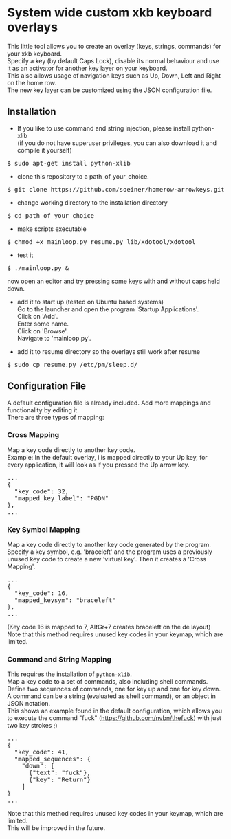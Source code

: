 # System wide custom xkb keyboard overlays
This little tool allows you to create an overlay (keys, strings, commands) for your
xkb keyboard.<br>
Specify a key (by default Caps Lock), disable its normal behaviour and use it as an activator for
another key layer on your keyboard.<br>
This also allows usage of navigation keys such as Up, Down, Left and Right on the home row.<br>
The new key layer can be customized using the JSON configuration file.

## Installation
- If you like to use command and string injection, please install python-xlib<br>
(if you do not have superuser privileges, you can also download it and compile it yourself)
<pre>$ sudo apt-get install python-xlib</pre>

- clone this repository to a path_of_your_choice.
<pre>$ git clone https://github.com/soeiner/homerow-arrowkeys.git path_of_your_choice</pre>

- change working directory to the installation directory
<pre>$ cd path_of_your_choice</pre>

- make scripts executable
<pre>$ chmod +x mainloop.py resume.py lib/xdotool/xdotool</pre>

- test it
<pre>$ ./mainloop.py &</pre>
now open an editor and try pressing some keys with and without caps held down.

- add it to start up (tested on Ubuntu based systems)<br>
Go to the launcher and open the program 'Startup Applications'.<br>Click on 'Add'.<br>Enter some name.<br>Click on 'Browse'.<br>Navigate to 'mainloop.py'.

- add it to resume directory so the overlays still work after resume
<pre>$ sudo cp resume.py /etc/pm/sleep.d/</pre>

## Configuration File
A default configuration file is already included. Add more mappings and functionality by editing it.<br>
There are three types of mapping:

### Cross Mapping
Map a key code directly to another key code.<br>
Example: In the default overlay, i is mapped directly to your Up key, for every application,
it will look as if you pressed the Up arrow key.
<pre>
...
{
  "key_code": 32,
  "mapped_key_label": "PGDN"
},
...
</pre>

### Key Symbol Mapping
Map a key code directly to another key code generated by the program. Specify a key symbol,
e.g. 'braceleft' and the program uses a previously unused key code to create a new 'virtual key'.
Then it creates a 'Cross Mapping'.
<pre>
...
{
  "key_code": 16,
  "mapped_keysym": "braceleft"
},
...
</pre>
(Key code 16 is mapped to 7, AltGr+7 creates braceleft on the de layout)<br>
Note that this method requires unused key codes in your keymap, which are limited.

### Command and String Mapping
This requires the installation of `python-xlib`.<br>
Map a key code to a set of commands, also including shell commands.<br>
Define two sequences of commands, one for key up and one for key down.<br>
A command can be a string (evaluated as shell command), or an object in JSON notation.<br>
This shows an example found in the default configuration, which allows you to execute the command
"fuck" (https://github.com/nvbn/thefuck) with just two key strokes ;)
<pre>
...
{
  "key_code": 41,
  "mapped_sequences": {
    "down": [
      {"text": "fuck"},
      {"key": "Return"}
    ]
}
...
</pre>
Note that this method requires unused key codes in your keymap, which are limited.<br>
This will be improved in the future.
